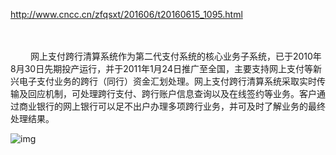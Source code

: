 http://www.cncc.cn/zfqsxt/201606/t20160615_1095.html



　

　　 网上支付跨行清算系统作为第二代支付系统的核心业务子系统，已于2010年8月30日先期投产运行，并于2011年1月24日推广至全国，主要支持网上支付等新兴电子支付业务的跨行（同行）资金汇划处理。网上支付跨行清算系统采取实时传输及回应机制，可处理跨行支付、跨行账户信息查询以及在线签约等业务。客户通过商业银行的网上银行可以足不出户办理多项跨行业务，并可及时了解业务的最终处理结果。

![img](http://www.cncc.cn/zfqsxt/201606/W020160613560184079771.png)